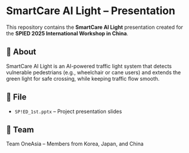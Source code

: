 # SmartCare AI Light – Presentation

This repository contains the **SmartCare AI Light** presentation created for the **SPIED 2025 International Workshop in China**.

## 📌 About
SmartCare AI Light is an AI-powered traffic light system that detects vulnerable pedestrians (e.g., wheelchair or cane users) and extends the green light for safe crossing, while keeping traffic flow smooth.

## 📂 File
- `SP!ED_1st.pptx` – Project presentation slides

## 👥 Team
Team OneAsia – Members from Korea, Japan, and China
